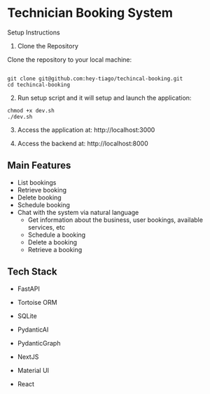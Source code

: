 # Technician Booking System

Setup Instructions

1. Clone the Repository

Clone the repository to your local machine:

```

git clone git@github.com:hey-tiago/techincal-booking.git
cd techincal-booking

```

2. Run setup script and it will setup and launch the application:

```
chmod +x dev.sh
./dev.sh
```

3. Access the application at: http://localhost:3000

4. Access the backend at: http://localhost:8000

## Main Features

- List bookings
- Retrieve booking
- Delete booking
- Schedule booking
- Chat with the system via natural language
  - Get information about the business, user bookings, available services, etc
  - Schedule a booking
  - Delete a booking
  - Retrieve a booking

## Tech Stack

- FastAPI
- Tortoise ORM
- SQLite
- PydanticAI
- PydanticGraph

- NextJS
- Material UI
- React
